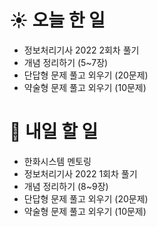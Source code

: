 # ☀️ 오늘 한 일
- 정보처리기사 2022 2회차 풀기
- 개념 정리하기 (5~7장)
- 단답형 문제 풀고 외우기 (20문제)
- 약술형 문제 풀고 외우기 (10문제)
# 🚩 내일 할 일
- 한화시스템 멘토링 
- 정보처리기사 2022 1회차 풀기
- 개념 정리하기 (8~9장)
- 단답형 문제 풀고 외우기 (20문제)
- 약술형 문제 풀고 외우기 (10문제)